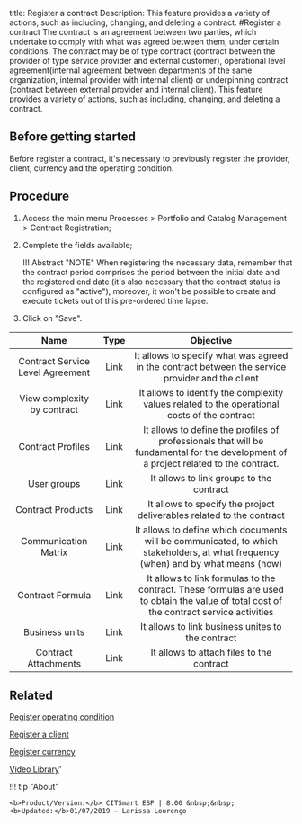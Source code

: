 title: Register a contract
Description: This feature provides a variety of actions, such as including, changing, and deleting a contract. 
#Register a contract
The contract is an agreement between two parties, which undertake to comply with what was agreed between them, under certain conditions. The contract may be of type contract (contract between the provider of type service provider and external customer), operational level agreement(internal agreement between departments of the same organization, internal provider with internal client) or underpinning contract (contract between external provider and internal client).
This feature provides a variety of actions, such as including, changing, and deleting a contract.

Before getting started
--------------------------

Before register a contract, it's necessary to previously register the provider,
client, currency and the operating condition.

Procedure
-------------

1.  Access the main menu Processes \> Portfolio and Catalog Management \>
    Contract Registration;

2.  Complete the fields available;

    !!! Abstract "NOTE"
        When registering the necessary data, remember that the contract period
        comprises the period between the initial date and the registered end date
        (it's also necessary that the contract status is configured as "active"),
        moreover, it won't be possible to create and execute tickets out of this
        pre-ordered time lapse.
        

3.  Click on "Save".

|             **Name**             | **Type** |                                                               **Objective**                                                              |
|:--------------------------------:|:--------:|:----------------------------------------------------------------------------------------------------------------------------------------:|
| Contract Service Level Agreement |   Link   |                     It allows to specify what was agreed in the contract between the service provider and the client                     |
|    View complexity by contract   |   Link   |                       It allows to identify the complexity values related to the operational costs of the contract                       |
|         Contract Profiles        |   Link   |   It allows to define the profiles of professionals that will be fundamental for the development of a project related to the contract.   |
|            User groups           |   Link   |                                                 It allows to link groups to the contract                                                 |
|         Contract Products        |   Link   |                                   It allows to specify the project deliverables related to the contract                                  |
|       Communication Matrix       |   Link   |     It allows to define which documents will be communicated, to which stakeholders, at what frequency (when) and by what means (how)    |
|         Contract Formula         |   Link   | It allows to link formulas to the contract. These formulas are used to obtain the value of total cost of the contract service activities |
|          Business units          |   Link   |                                             It allows to link business unites to the contract                                            |
|       Contract Attachments       |   Link   |                                                 It allows to attach files to the contract                                                

Related
-----------

[Register operating condition](/en-us/citsmart-esp-8/processes/portfolio-and-catalog/configuration/register-operating-condition.html)

[Register a client](/en-us/citsmart-esp-8/processes/portfolio-and-catalog/configuration/register-client.html)

[Register currency](/en-us/citsmart-esp-8/additional-features/contract-management/configuration/register-currency.html)

<i class='fa fa-youtube-play  fa-2x' style='color:#97ce17;vertical-align: middle;'> </i> [Video Library](https://www.youtube.com/playlist?list=PLB5qK2uzf2ROEeoHh3EbsZJxjr9hJSLIV)'

!!! tip "About"

    <b>Product/Version:</b> CITSmart ESP | 8.00 &nbsp;&nbsp;
    <b>Updated:</b>01/07/2019 – Larissa Lourenço

